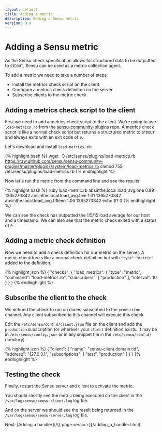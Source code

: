 ```yaml
---
layout: default
title: Adding a metric
description: Adding a Sensu metric
version: 0.9
---
```


# Adding a Sensu metric

As the Sensu check specification allows for structured data to be
outputted to `STDOUT`, Sensu can be used as a metric collection agent.

To add a metric we need to take a number of steps:

* Install the metrics check script on the client.
* Configure a metrics check definition on the server.
* Subscribe clients to the metric check

## Adding a metrics check script to the client

First we need to add a metrics check script to the client. We're going to use `load-metrics.rb` from the
[sensu-community-plugins](https://github.com/sensu/sensu-community-plugins) repo. A metrics check script is like a normal check script but returns a structured metric to `STDOUT` and always exits with an exit code of `0`.

Let's download and install `load-metrics.rb`:

{% highlight bash %}
    wget -O /etc/sensu/plugins/load-metrics.rb https://raw.github.com/sensu/sensu-community-plugins/master/plugins/system/load-metrics.rb
    chmod 755 /etc/sensu/plugins/load-metrics.rb
{% endhighlight %}

Now let's run the metric from the command line and see the results:

{% highlight bash %}
    ruby load-metric.rb
    absinthe.local.load_avg.one 0.89  1365270842
    absinthe.local.load_avg.five  1.01  1365270842
    absinthe.local.load_avg.fifteen 1.06  1365270842
    echo $?
    0
{% endhighlight %}

We can see the check has outputted the 1/5/15 load average for our host
and a timestamp. We can also see that the metric check exited with a
status of `0`.

## Adding a metric check definition

Now we need to add a check definition for our metric on the server. A metric check looks like a normal check definition but with `"type":"metric"` added to the definition.

{% highlight json %}
{
  "checks": {
    "load_metrics": {
      "type": "metric",
      "command": "load-metrics.rb",
      "subscribers": [
        "production"
      ],
      "interval": 10
    }
  }
}
{% endhighlight %}

## Subscribe the client to the check

We defined the check to run on nodes subscribed to the `production` channel.
Any client subscribed to this channel will execute this check.

Edit the `/etc/sensu/conf.d/client.json` file on the client and add the
`production` subscription (or wherever your `client` definition exists.  It may
be in `/etc/sensu/config.json` or in any snippet file in the
`/etc/sensu/conf.d/` directory)

{% highlight json %}
      {
        "client": {
          "name": "sensu-client.domain.tld",
          "address": "127.0.0.1",
          "subscriptions": [ "test", "production" ]
        }
      }
  {% endhighlight %}

## Testing the check

Finally, restart the Sensu server and client to activate the metric. 

You should shortly see the metric being executed on the client in the
`/var/log/sensu/sensu-client.log` log file.

And on the server we should see the result being returned in the
`/var/log/sensu/sensu-server.log` log file.

Next: [Adding a handler](/{{ page.version }}/adding_a_handler.html)
